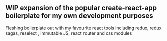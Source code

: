 ## WIP expansion of the popular create-react-app boilerplate for my own development purposes

Fleshing boilerplate out with my favourite react tools including redux, redux sagas, reselect , immutable JS, react router and css modules